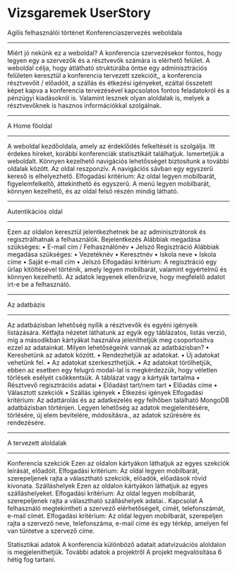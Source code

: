 # Vizsgaremek UserStory
Agilis felhasználói történet
Konferenciaszervezés weboldala
________________________________________
Miért jó nekünk ez a weboldal?
A konferencia szervezésekor fontos, hogy legyen egy a szervezők és a résztvevők számára is elérhető felület. A weboldal célja, hogy átlátható struktúrába  öntse egy adminisztrációs felületen keresztül a konferencia tervezett szekcióit,, a konferencia résztvevőit / előadóit, a szállás és étkezési igényeket, ezáltal összetett képet kapva a konferencia tervezésével kapcsolatos fontos feladatokról és a pénzügyi kiadásokról is. Valamint lesznek olyan aloldalak is, melyek a résztvevőknek is hasznos információkkal szolgálnak.
________________________________________
A Home főoldal
________________________________________
A weboldal kezdőoldala, amely az érdeklődés felkeltését is szolgálja. Itt érdekes híreket, korábbi konferenciák statisztikáit találhatjuk. Ismertetjük a weboldalt. Könnyen kezelhető navigációs lehetősséget biztosítunk a további oldalak között. Az oldal reszponzív. A navigációs sávban egy egyszerű kereső is elhelyezhető.
Elfogadási kritérium:
Az oldal legyen mobilbarát, figyelemfelkeltő, áttekinthető és egyszerű. A menü legyen mobilbarát, könnyen kezelhető, és az oldal felső részén mindig látható.
________________________________________
Autentikációs oldal
________________________________________
Ezen az oldalon keresztül jelentkezhetnek be az adminisztrátorok és regisztrálhatnak a felhasználók.
Bejelentkezés
Alábbiak megadása szükséges:
•	E-mail cím / Felhasználónév
•	Jelszó
Regisztráció
Alábbiak megadása szükséges:
•	Vezetéknév
•	Keresztnév
•	Iskola neve
•	Iskola címe
•	Saját e-mail cím
•	Jelszó
Elfogadási kritérium:
A regisztráció egy űrlap kitöltésével történik, amely legyen mobilbarát, valamint egyértelmű és könnyen kezelhető. Az adatok legyenek ellenőrizve, hogy megfelelő adatot irt-e be a felhasználó.

________________________________________
Az adatbázis
________________________________________
Az adatbázisban lehetőség nyílik a résztvevők és egyéni igényeik listázására. Kétfajta nézetet láthatunk az egyik egy táblázatos, listás verzió, míg a másodikban kártyákat használva jeleníthetjük meg csoportosítva ezzel az adatainkat.
Milyen lehetőségeink vannak az adatbázisban?
•	Kereshetünk az adatok között.
•	Rendezhetjük az adatokat.
•	Új adatokat vehetünk fel.
•	Az adatokat szerkeszthetjük.
•	Az adatokat törölhetjük, ebben az esetben egy felugró modal-lal is megkérdezzük, hogy véletlen törlések esélyét csökkentsük.
A táblázat vagy a kártyák tartalma
•	Résztvevő regisztrációs adatai
•	Előadást tart/nem tart
•	Előadás címe
•	Választott szekciók
•	Szállás igények
•	Étkezési igények
Elfogadási kritérium:
Az adattárolás és az adatkezelés egy felhőben található MongoDB adatbázisban történjen. Legyen lehetőség az adatok megjelenítésére, törlésére, új elem bevitelére, módosításra., az adatok szűrésére és rendezésére.
________________________________________
A tervezett aloldalak
________________________________________
Konferencia szekciók
Ezen az oldalon kártyákon láthatjuk az egyes szekciók leírását, előadóit.
Elfogadási kritérium:
Az oldal legyen mobilbarát, szerepeljenek rajta a választható szekciók, előadók,  előadások rövid kivonata.
Szálláshelyek
Ezen az oldalon kártyákon láthatjuk az egyes szálláshelyeket.
Elfogadási kritérium:
Az oldal legyen mobilbarát, szerepeljenek rajta a választható szálláshelyek adatai..
Kapcsolat
A felhasználó megtekintheti a szervező elérhetőségeit, címét, telefonszámát, e-mail címét.
Elfogadási kritérium:
Az oldal legyen mobilbarát, szerepeljen rajta a szervező neve, telefonszáma, e-mail címe és egy térkép, amelyen fel van tüntetve a szervező címe.

Statisztikai adatok
A konferencia különböző adatait adatvizuációs aloldalon is megjeleníthetjük.
További adatok a projektről
A projekt megvalósítása 6 hétig fog tartani.

